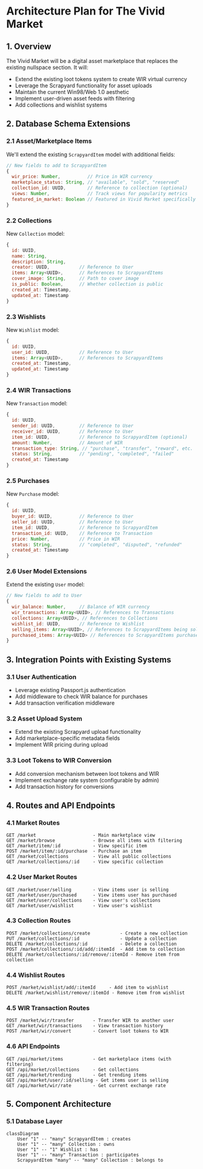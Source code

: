 # Architecture Plan for The Vivid Market

## 1. Overview

The Vivid Market will be a digital asset marketplace that replaces the existing nullspace section. It will:
- Extend the existing loot tokens system to create WIR virtual currency
- Leverage the Scrapyard functionality for asset uploads
- Maintain the current Win98/Web 1.0 aesthetic
- Implement user-driven asset feeds with filtering
- Add collections and wishlist systems

## 2. Database Schema Extensions

### 2.1 Asset/Marketplace Items

We'll extend the existing `ScrapyardItem` model with additional fields:

```javascript
// New fields to add to ScrapyardItem
{
  wir_price: Number,          // Price in WIR currency
  marketplace_status: String, // "available", "sold", "reserved"
  collection_id: UUID,        // Reference to collection (optional)
  views: Number,              // Track views for popularity metrics
  featured_in_market: Boolean // Featured in Vivid Market specifically
}
```

### 2.2 Collections

New `Collection` model:

```javascript
{
  id: UUID,
  name: String,
  description: String,
  creator: UUID,           // Reference to User
  items: Array<UUID>,      // References to ScrapyardItems
  cover_image: String,     // Path to cover image
  is_public: Boolean,      // Whether collection is public
  created_at: Timestamp,
  updated_at: Timestamp
}
```

### 2.3 Wishlists

New `Wishlist` model:

```javascript
{
  id: UUID,
  user_id: UUID,           // Reference to User
  items: Array<UUID>,      // References to ScrapyardItems
  created_at: Timestamp,
  updated_at: Timestamp
}
```

### 2.4 WIR Transactions

New `Transaction` model:

```javascript
{
  id: UUID,
  sender_id: UUID,         // Reference to User
  receiver_id: UUID,       // Reference to User
  item_id: UUID,           // Reference to ScrapyardItem (optional)
  amount: Number,          // Amount of WIR
  transaction_type: String, // "purchase", "transfer", "reward", etc.
  status: String,          // "pending", "completed", "failed"
  created_at: Timestamp
}
```

### 2.5 Purchases

New `Purchase` model:

```javascript
{
  id: UUID,
  buyer_id: UUID,          // Reference to User
  seller_id: UUID,         // Reference to User
  item_id: UUID,           // Reference to ScrapyardItem
  transaction_id: UUID,    // Reference to Transaction
  price: Number,           // Price in WIR
  status: String,          // "completed", "disputed", "refunded"
  created_at: Timestamp
}
```

### 2.6 User Model Extensions

Extend the existing `User` model:

```javascript
// New fields to add to User
{
  wir_balance: Number,     // Balance of WIR currency
  wir_transactions: Array<UUID>, // References to Transactions
  collections: Array<UUID>, // References to Collections
  wishlist_id: UUID,       // Reference to Wishlist
  selling_items: Array<UUID>, // References to ScrapyardItems being sold
  purchased_items: Array<UUID> // References to ScrapyardItems purchased
}
```

## 3. Integration Points with Existing Systems

### 3.1 User Authentication

- Leverage existing Passport.js authentication
- Add middleware to check WIR balance for purchases
- Add transaction verification middleware

### 3.2 Asset Upload System

- Extend the existing Scrapyard upload functionality
- Add marketplace-specific metadata fields
- Implement WIR pricing during upload

### 3.3 Loot Tokens to WIR Conversion

- Add conversion mechanism between loot tokens and WIR
- Implement exchange rate system (configurable by admin)
- Add transaction history for conversions

## 4. Routes and API Endpoints

### 4.1 Market Routes

```
GET /market                     - Main marketplace view
GET /market/browse              - Browse all items with filtering
GET /market/item/:id            - View specific item
POST /market/item/:id/purchase  - Purchase an item
GET /market/collections         - View all public collections
GET /market/collections/:id     - View specific collection
```

### 4.2 User Market Routes

```
GET /market/user/selling        - View items user is selling
GET /market/user/purchased      - View items user has purchased
GET /market/user/collections    - View user's collections
GET /market/user/wishlist       - View user's wishlist
```

### 4.3 Collection Routes

```
POST /market/collections/create           - Create a new collection
PUT /market/collections/:id               - Update a collection
DELETE /market/collections/:id            - Delete a collection
POST /market/collections/:id/add/:itemId  - Add item to collection
DELETE /market/collections/:id/remove/:itemId - Remove item from collection
```

### 4.4 Wishlist Routes

```
POST /market/wishlist/add/:itemId     - Add item to wishlist
DELETE /market/wishlist/remove/:itemId - Remove item from wishlist
```

### 4.5 WIR Transaction Routes

```
POST /market/wir/transfer       - Transfer WIR to another user
GET /market/wir/transactions    - View transaction history
POST /market/wir/convert        - Convert loot tokens to WIR
```

### 4.6 API Endpoints

```
GET /api/market/items           - Get marketplace items (with filtering)
GET /api/market/collections     - Get collections
GET /api/market/trending        - Get trending items
GET /api/market/user/:id/selling - Get items user is selling
GET /api/market/wir/rate        - Get current exchange rate
```

## 5. Component Architecture

### 5.1 Database Layer

```mermaid
classDiagram
    User "1" -- "many" ScrapyardItem : creates
    User "1" -- "many" Collection : owns
    User "1" -- "1" Wishlist : has
    User "1" -- "many" Transaction : participates
    ScrapyardItem "many" -- "many" Collection : belongs to
